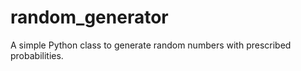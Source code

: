 # random_generator
A simple Python class to generate random 
numbers with prescribed probabilities.
